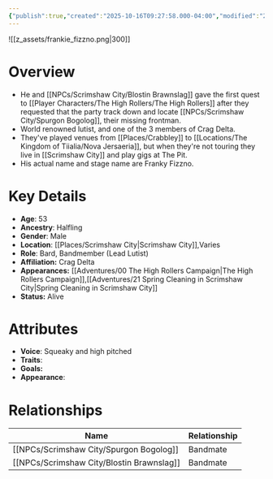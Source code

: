 ```yaml
---
{"publish":true,"created":"2025-10-16T09:27:58.000-04:00","modified":"2025-10-16T14:01:10.255-04:00","published":"2025-10-16T14:01:10.255-04:00","cssclasses":"","Age":"53","Ancestry":["Halfling"],"Gender":"Male","Location":["[[Places/Scrimshaw City]]","Varies"],"Role":["Bard, Bandmember (Lead Lutist)"],"Affiliation":["Crag Delta"],"Appearances":["[[00 The High Rollers Campaign|The High Rollers Campaign]]","[[21 Spring Cleaning in Scrimshaw City|Spring Cleaning in Scrimshaw City]]"],"Status":"Alive"}
---
```


![[z_assets/frankie_fizzno.png|300]]

# Overview
 - He and [[NPCs/Scrimshaw City/Blostin Brawnslag]] gave the first quest to [[Player Characters/The High Rollers/The High Rollers]] after they requested that the party track down and locate [[NPCs/Scrimshaw City/Spurgon Bogolog]], their missing frontman.
- World renowned lutist, and one of the 3 members of Crag Delta.
- They've played venues from [[Places/Crabbley]] to [[Locations/The Kingdom of Tiialia/Nova Jersaeria]], but when they're not touring they live in [[Scrimshaw City]] and play gigs at The Pit.
- His actual name and stage name are Franky Fizzno.

# Key Details
- **Age**: 53
- **Ancestry**: Halfling
- **Gender**: Male
- **Location**: [[Places/Scrimshaw City\|Scrimshaw City]],Varies
- **Role**: Bard, Bandmember (Lead Lutist)
- **Affiliation:** Crag Delta
- **Appearances:** [[Adventures/00 The High Rollers Campaign\|The High Rollers Campaign]],[[Adventures/21 Spring Cleaning in Scrimshaw City\|Spring Cleaning in Scrimshaw City]]
- **Status:** Alive

# Attributes
- **Voice**: Squeaky and high pitched
- **Traits**: 
- **Goals:** 
- **Appearance**: 

# Relationships

| Name                  | Relationship |
| --------------------- | ------------ |
| [[NPCs/Scrimshaw City/Spurgon Bogolog]]   | Bandmate     |
| [[NPCs/Scrimshaw City/Blostin Brawnslag]] | Bandmate     |
